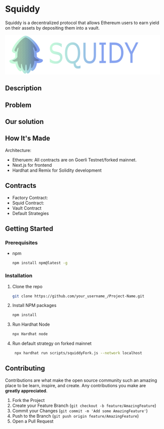 # Squiddy

 Squiddy is a decentralized protocol that allows Ethereum users to earn yield on their assets by depositing them into a vault.

<img src="public/SquidyFinal.png" >

## Description


## Problem



## Our solution



## How It's Made

Architecture:

- Etheruem: All contracts are on Goerli Testnet/forked mainnet.
- Next.js for frontend
- Hardhat and Remix for Solidity development


## Contracts

- Factory Contract: 
- Squid Contract: 
- Vault Contract
- Default Strategies

<!-- GETTING STARTED -->

## Getting Started

### Prerequisites

- npm
  ```sh
  npm install npm@latest -g
  ```

### Installation

1. Clone the repo
   ```sh
   git clone https://github.com/your_username_/Project-Name.git
   ```
2. Install NPM packages
   ```sh
   npm install
   ```
3. Run Hardhat Node
   ```sh
   npx Hardhat node
   ```
4. Run default strategy on forked mainnet
   ```sh
    npx hardhat run scripts/squiddyFork.js --network localhost 
   ```
<!-- CONTRIBUTING -->

## Contributing

Contributions are what make the open source community such an amazing place to be learn, inspire, and create. Any contributions you make are **greatly appreciated**.

1. Fork the Project
2. Create your Feature Branch (`git checkout -b feature/AmazingFeature`)
3. Commit your Changes (`git commit -m 'Add some AmazingFeature'`)
4. Push to the Branch (`git push origin feature/AmazingFeature`)
5. Open a Pull Request




